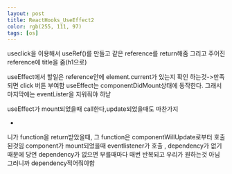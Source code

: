 ```yaml
---
layout: post
title: ReactHooks_UseEffect2
color: rgb(255, 111, 97)
tags: [os]
---
```

useclick을 이용해서 useRef()를 만들고 같은 reference를 return해줌
그리고 주어진 reference에 title을 줌(h1으로)

useEffect에서 할일은 reference안에 element.current가 있는지 확인 하는것->만족되면 click 버튼 부여함
useEffect는 componentDidMount상태에 동작한다. 그래서 마지막에는 eventLister을 지워줘야 하낟

useEffect가 mount되었을때 call한다,update되었을때도 마찬가지

*
니가 function을 return받았을때, 그 function은 componentWillUpdate로부터 호출된것임
component가 mount되었을때 eventlistener가 호출 , dependency가 없기때문에 당연
dependency가 없으면 부를때마다 매번 반복되고 우리가 원하는것 아님 그러니까 dependency적어줘야함
